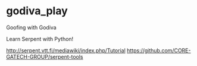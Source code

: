 # godiva_play
Goofing with Godiva

Learn Serpent with Python!

http://serpent.vtt.fi/mediawiki/index.php/Tutorial
https://github.com/CORE-GATECH-GROUP/serpent-tools
